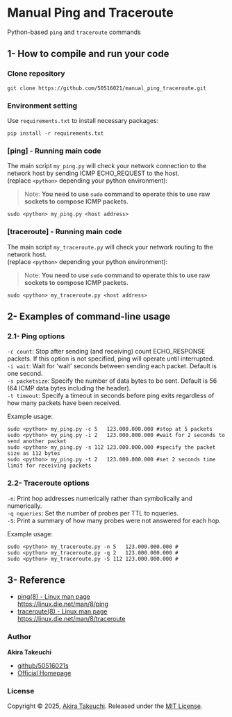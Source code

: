 # Manual Ping and Traceroute

Python-based `ping` and `traceroute` commands

## 1- How to compile and run your code

### Clone repository

```
git clone https://github.com/50516021/manual_ping_traceroute.git
```

### Environment setting

Use `requirements.txt` to install necessary packages:

```
pip install -r requirements.txt
```

### [ping] - Running main code

The main script `my_ping.py` will check your network connection to the network host by sending ICMP ECHO_REQUEST to the host.<br>
(replace `<python>` depending your python environment):

> Note: **You need to use `sudo` command to operate this to use raw sockets to compose ICMP packets.**

```
sudo <python> my_ping.py <host address>

```

### [traceroute] - Running main code

The main script `my_traceroute.py` will check your network routing to the network host.<br>
(replace `<python>` depending your python environment):

> Note: **You need to use `sudo` command to operate this to use raw sockets to compose ICMP packets.**

```
sudo <python> my_traceroute.py <host address>
```

## 2- Examples of command-line usage

### 2.1- Ping options

`-c count`: Stop after sending (and receiving) count ECHO_RESPONSE packets. If this option is not specified, ping will operate until interrupted.<br>
`-i wait`: Wait for 'wait' seconds between sending each packet. Default is one second.<br>
`-s packetsize`: Specify the number of data bytes to be sent. Default is 56 (64 ICMP data bytes including the header).<br>
`-t timeout`: Specify a timeout in seconds before ping exits regardless of how many packets have been received.<br>

Example usage:

```
sudo <python> my_ping.py -c 5   123.000.000.000 #stop at 5 packets
sudo <python> my_ping.py -i 2   123.000.000.000 #wait for 2 seconds to send another packet
sudo <python> my_ping.py -s 112 123.000.000.000 #specify the packet size as 112 bytes
sudo <python> my_ping.py -t 2   123.000.000.000 #set 2 seconds time limit for receiving packets
```

### 2.2- Traceroute options

`-n`: Print hop addresses numerically rather than symbolically and numerically. <br>
`-q nqueries`: Set the number of probes per TTL to nqueries. <br>
`-S`: Print a summary of how many probes were not answered for each hop. <br>

Example usage:

```
sudo <python> my_traceroute.py -n 5   123.000.000.000 #
sudo <python> my_traceroute.py -q 2   123.000.000.000 #
sudo <python> my_traceroute.py -S 112 123.000.000.000 #
```

## 3- Reference

- [ping(8) - Linux man page](https://linux.die.net/man/8/ping) <br>
  https://linux.die.net/man/8/ping
- [traceroute(8) - Linux man page](https://linux.die.net/man/8/traceroute) <br>
  https://linux.die.net/man/8/traceroute

### Author

**Akira Takeuchi**

- [github/50516021s](https://github.com/50516021)
- [Official Homepage](https://akiratakeuchi.com/)

### License

Copyright © 2025, [Akira Takeuchi](https://github.com/50516021).
Released under the [MIT License](LICENSE).
